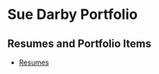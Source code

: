 
# Sue Darby Portfolio

## Resumes and Portfolio Items
 
* [Resumes](https://github.com/suedarby/Sue-Darby-Portfolio/tree/Resumes)
